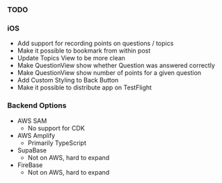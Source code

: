 ### TODO

### iOS
- Add support for recording points on questions / topics
- Make it possible to bookmark from within post
- Update Topics View to be more clean
- Make QuestionView show whether Question was answered correctly
- Make QuestionView show number of points for a given question 
- Add Custom Styling to Back Button
- Make it possible to distribute app on TestFlight

### Backend Options
- AWS SAM
  - No support for CDK
- AWS Amplify
  - Primarily TypeScript
- SupaBase
  - Not on AWS, hard to expand
- FireBase
  - Not on AWS, hard to expand
